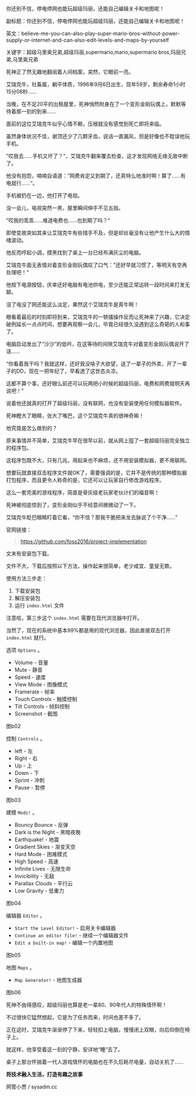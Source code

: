 你还别不信，停电停网也能玩超级玛丽，还能自己编辑关卡和地图呢！

副标题：你还别不信，停电停网也能玩超级玛丽，还能自己编辑关卡和地图呢！

英文：believe-me-you-can-also-play-super-mario-bros-without-power-supply-or-internet-and-can-also-edit-levels-and-maps-by-yourself

关键字：超级马里奥兄弟,超级玛丽,supermario,mario,supermario bros,玛丽兄弟,马里奥兄弟





死神正了然无趣地翻阅着人间档案，突然，它眼前一亮。

艾瑞克牛，社畜属，躺平体质，1996年9月6日出生，现年59岁，剩余寿命1小时15分08秒……

当晚，在不足20平的出租屋里，死神悄然附身在了一个变形金刚玩偶上，默默等待着那一刻的到来……



面前的这位艾瑞克牛似乎心情不赖，压根就没有感觉到死亡即将来临。

虽然身体状况不佳，谢顶还少了几颗牙齿，说话一直漏风，但是好像也不耽误他玩手机。

”哎我去……手机又坏了？“，艾瑞克牛翻来覆去检查，这才发现网络无缘无故中断了。

他没有抱怨，喃喃自语道：”网费肯定又到期了，还真特么地准时啊！算了……有电就行……“。

手机被扔在一边，他打开了电视。



没一会儿，电视突然一黑，屋里瞬间伸手不见五指。

”哎我的乖乖……难道电费也……也到期了吗？“

即使变故突如其来让艾瑞克牛有些措手不及，但是却丝毫没有让他产生什么大的情绪波动。

他反而哼起小调，摸黑找到了桌上一台已经布满灰尘的电脑。

艾瑞克牛面无表情对着变形金刚玩偶叹了口气：”还好早就习惯了，等明天有空再处理吧！“

他按下电源按钮，庆幸还好电脑有电池供电，至少还能正常运转一段时间来打发无聊。



没了电没了网还能这么淡定，果然这个艾瑞克牛是真牛啊！

眼看着最后的时刻即将到来，艾瑞克牛的一顿骚操作反而让死神来了兴趣，它决定破例延长一点点时间，想要再观察一会儿，毕竟已经很久没遇到这么奇葩的人和事了。

电脑启动发出了“沙沙”的低吟，在这等待的间隙艾瑞克牛对着变形金刚玩偶说开了话……



“你看着我干吗？我就这样，还好我没啥子大欲望，送了一辈子的外卖，开了一辈子的DD，现在一把年纪了，早看透了这世态炎凉。

这都不算个事，还好眼么前还可以玩两把小时候的超级玛丽，电费和网费就明天再说吧！”

说着他还就真的打开了超级玛丽，没有联网，也没有安装使用任何模拟器软件。

死神瞪大了眼睛，张大了嘴巴，这个艾瑞克牛真的很神奇嘛！

他究竟是怎么做到的？



原来事情并不简单，艾瑞克牛早在很早以前，就从网上囤了一套超级玛丽完全独立的程序包。

这程序包既不大，只有几兆，用起来也不麻烦，还不用安装模拟器，更不用联网。

想要玩就直接双击程序文件就OK了，需要强调的是，它并不是传统的那种模拟器打包程序，而且更令人称奇的是，它还可以让玩家自行修改游戏程序。

这么一套完美的游戏程序，简直是骨灰级老玩家老伙计们的福音啊！



死神被彻底惊到了，变形金刚似乎不经意间微微动了一下。

艾瑞克牛眨巴眼睛盯着它看，“你不信？那我干脆把来龙去脉说了个干净……”





官网链接：

> https://github.com/foss2016/project-implementation



文末有安装包下载。

文件不大，下载后按照以下方法，操作起来很简单，老少咸宜、童叟无欺。



使用方法三步走：

1. 下载安装包
2. 解压安装包
3. 运行 `index.html` 文件



注意哈，第三步这个 `index.html` 需要在现代浏览器中打开。

当然了，现在的系统中基本99%都是用的现代浏览器，因此直接双击打开 `index.html` 就行。



选项 `Options` 。

* Volume - 音量
* Mute - 静音
* Speed - 速度
* View Mode - 图像模式
* Framerate - 帧率
* Touch Controls - 触摸控制
* Tilt Controls - 倾斜控制
* Screenshot - 截图

图b02



控制 `Controls` 。

* left - 左
* Right - 右
* Up - 上
* Down - 下
* Sprint - 冲刺
* Pause - 暂停

图b03



建模 `Mods!` 。

* Bouncy Bounce - 反弹
* Dark is the Night - 黑暗夜晚
* Earthquake! - 地震
* Gradient Skies - 渐变天空
* Hard Mode - 困难模式
* High Speed - 高速
* Infinite Lives - 无限生命
* Invicibility - 无敌
* Parallax Clouds - 平行云
* Low Gravity - 低重力

图b04



编辑器 `Editor` 。

* `Start the Level Editor!` - 启用关卡编辑器
* `Continue an editor file!` - 继续一个编辑器文件
* `Edit a built-in map!` - 编辑一个内置地图

图b05



地图 `Maps` 。

* `Map Generator!` - 地图生成器

图b06





死神不由得感叹，超级玛丽也算是老一辈80、90年代人的特殊情怀啊！

不过很快它猛然想起，它是为了任务而来，时间也差不多了。

正在这时，艾瑞克牛渐渐停了下来，轻轻扣上电脑，慢慢闭上双眼，向后仰倒在椅子上。

就这样，他享受着这一刻的宁静，安详地“睡”去了。

桌子上那台怀揣着一代人游戏情怀的电脑也在不久后耗尽电量，自动关机了……





**将技术融入生活，打造有趣之故事**

网管小贾 / sysadm.cc